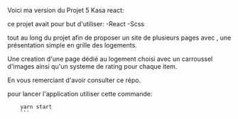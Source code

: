 Voici ma version du Projet 5 Kasa react: 

ce projet avait pour but d'utiliser:
-React
-Scss

tout au long du projet afin de proposer un site de plusieurs pages avec ,
une présentation simple en grille des logements.

Une creation d'une page dédié au logement choisi avec un carroussel d'images 
ainsi qu'un systeme de rating pour chaque item.

En vous remerciant d'avoir consulter ce répo. 

pour lancer l'application utiliser cette commande:


```bash
    yarn start
    ```


